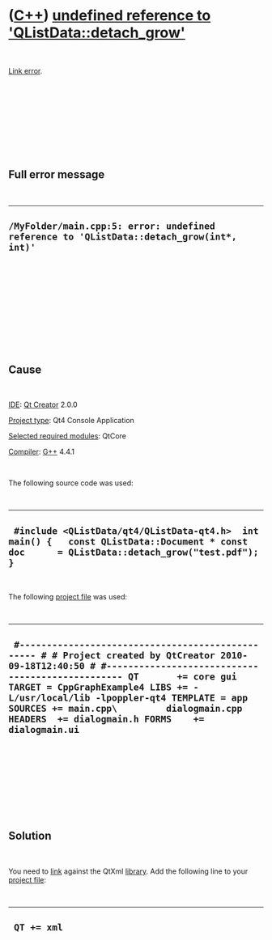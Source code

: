 
 

 

 

 

 

([C++](Cpp.md)) [undefined reference to 'QListData::detach\_grow'](CppLinkErrorUndefinedReferenceToQListData.md)
==================================================================================================================

 

[Link error](CppLinkError.md).

 

 

 

 

 

Full error message
------------------

 

  ----------------------------------------------------------------------------------------------
  ` /MyFolder/main.cpp:5: error: undefined reference to 'QListData::detach_grow(int*, int)'  `
  ----------------------------------------------------------------------------------------------

 

 

 

 

 

 

Cause
-----

 

[IDE](CppIde.md): [Qt Creator](CppQt.md) 2.0.0

[Project type](CppQtProjectType.md): Qt4 Console Application

[Selected required modules](CppQtCreatorSelectRequiredModules.png):
QtCore

[Compiler](CppCompiler.md): [G++](CppGpp.md) 4.4.1

 

The following source code was used:

 

  ------------------------------------------------------------------------------------------------------------------------------------------------
  ` #include <QListData/qt4/QListData-qt4.h>  int main() {   const QListData::Document * const doc      = QListData::detach_grow("test.pdf"); }`
  ------------------------------------------------------------------------------------------------------------------------------------------------

 

The following [project file](CppQtProjectFile.md) was used:

 

  ---------------------------------------------------------------------------------------------------------------------------------------------------------------------------------------------------------------------------------------------------------------------------------------------------------------------------------------------------------------------
  ` #------------------------------------------------- # # Project created by QtCreator 2010-09-18T12:40:50 # #------------------------------------------------- QT       += core gui TARGET = CppGraphExample4 LIBS += -L/usr/local/lib -lpoppler-qt4 TEMPLATE = app SOURCES += main.cpp\         dialogmain.cpp HEADERS  += dialogmain.h FORMS    += dialogmain.ui`
  ---------------------------------------------------------------------------------------------------------------------------------------------------------------------------------------------------------------------------------------------------------------------------------------------------------------------------------------------------------------------

 

 

 

 

 

Solution
--------

 

You need to [link](CppLink.md) against the QtXml
[library](CppLibrary.md). Add the following line to your [project
file](CppQtProjectFile.md):

 

  --------------
  ` QT += xml`
  --------------

 

 

 

 

 

 

